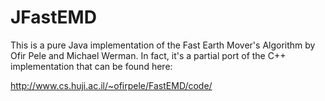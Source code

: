 JFastEMD
========

This is a pure Java implementation of the Fast Earth Mover's Algorithm by Ofir Pele and Michael Werman. In fact, it's a partial port of the C++ implementation that can be found here:

http://www.cs.huji.ac.il/~ofirpele/FastEMD/code/